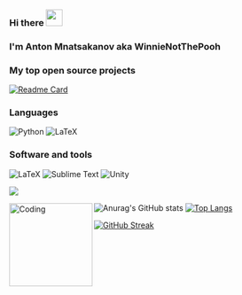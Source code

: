 ### Hi there <img src="https://raw.githubusercontent.com/MartinHeinz/MartinHeinz/master/wave.gif" width="30px">
### I'm Anton Mnatsakanov aka WinnieNotThePooh 

<!--
**AnMnv/AnMnv** is a ✨ _special_ ✨ repository because its `README.md` (this file) appears on your GitHub profile.

Here are some ideas to get you started:


 🔭 I’m currently working on something
- 🌱 I’m currently learning ...
- 👯 I’m looking to collaborate on ...
- 🤔 I’m looking for help with ...
- 💬 Ask me about ...
- 📫 How to reach me: ...
- 😄 Pronouns: ...
- ⚡ Fun fact: ...
-->
<!--START_SECTION:waka-->
<!--END_SECTION:waka-->



 ### My top open source projects
 [![Readme Card](https://github-readme-stats.vercel.app/api/pin/?username=Anmnv&repo=eBook&theme=dracula)](https://github.com/Anmnv/eBook)
 
 
 ### Languages
 ![Python](https://img.shields.io/badge/python-3670A0?style=for-the-badge&logo=python&logoColor=ffdd54) ![LaTeX](https://img.shields.io/badge/latex-%23008080.svg?style=for-the-badge&logo=latex&logoColor=white)
 
 ### Software and tools
 ![LaTeX](https://img.shields.io/badge/latex-%23008080.svg?style=for-the-badge&logo=latex&logoColor=white) ![Sublime Text](https://img.shields.io/badge/sublime_text-%23575757.svg?style=for-the-badge&logo=sublime-text&logoColor=important)  ![Unity](https://img.shields.io/badge/unity-%23000000.svg?style=for-the-badge&logo=unity&logoColor=white)
 
![](https://komarev.com/ghpvc/?username=Anmnv&color=green)

![Anurag's GitHub stats](https://github-readme-stats.vercel.app/api?username=Anmnv&show_icons=true&theme=dracula)
[![Top Langs](https://github-readme-stats.vercel.app/api/top-langs/?username=Anmnv&layout=compact&theme=dracula)](https://github.com/Anmnv/github-readme-stats)<img align="left" alt="Coding" width="150" src="https://media.giphy.com/media/ZVik7pBtu9dNS/giphy.gif">

[![GitHub Streak](https://github-readme-streak-stats.herokuapp.com/?user=Anmnv)](https://git.io/streak-stats)  


